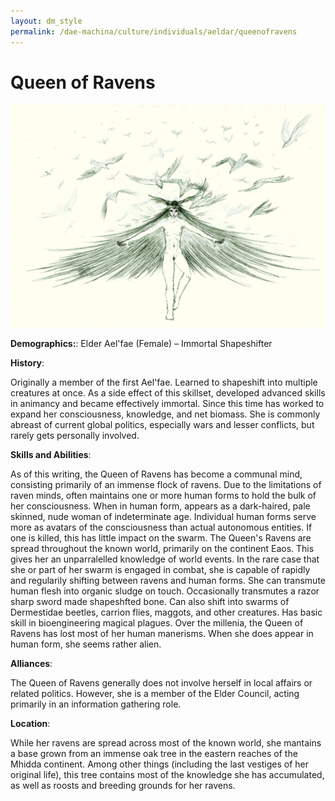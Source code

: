 ```yaml
---
layout: dm_style
permalink: /dae-machina/culture/individuals/aeldar/queenofravens
---
```


# Queen of Ravens

<img src="../../../images/queenofravensfront.png" alt="Queen of Ravens" class="img-full">

**Demographics:**: Elder Ael'fae (Female) – Immortal Shapeshifter

**History**:

Originally a member of the first Ael'fae. Learned to shapeshift into multiple creatures at once. As a side effect of this skillset, developed advanced skills in animancy and became effectively immortal.
Since this time has worked to expand her consciousness, knowledge, and net biomass.
She is commonly abreast of current global politics, especially wars and lesser conflicts, but rarely gets personally involved.

**Skills and Abilities**:

As of this writing, the Queen of Ravens has become a communal mind, consisting primarily of an immense flock of ravens. Due to the limitations of raven minds, often maintains one or more human forms to hold the bulk of her 
consciousness. When in human form, appears as a dark-haired, pale skinned, nude woman of indeterminate age. Individual human forms serve more as avatars of the consciousness than actual autonomous entities. If one is killed, 
this has little impact on the swarm.
The Queen's Ravens are spread throughout the known world, primarily on the continent Eaos. This gives her an unparralelled knowledge of world events.
In the rare case that she or part of her swarm is engaged in combat, she is capable of rapidly and regularily shifting between ravens and human forms. She can transmute human flesh into organic sludge on touch. Occasionally 
transmutes a razor sharp sword made shapeshfted bone. Can also shift into swarms of Dermestidae beetles, carrion flies, maggots, and other creatures. Has basic skill in bioengineering magical plagues.
Over the millenia, the Queen of Ravens has lost most of her human manerisms. When she does appear in human form, she seems rather alien.

**Alliances**:

The Queen of Ravens generally does not involve herself in local affairs or related politics. However, she is a member of the Elder Council, acting primarily in an information gathering role.

**Location**:

While her ravens are spread across most of the known world, she mantains a base grown from an immense oak tree in the eastern reaches of the Mhidda continent. Among other things (including the last vestiges of her original life), 
this tree contains most of the knowledge she has accumulated, as well as roosts and breeding grounds for her ravens.